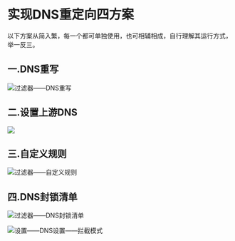 # 实现DNS重定向四方案

以下方案从简入繁，每一个都可单独使用，也可相辅相成，自行理解其运行方式，举一反三。

## 一.DNS重写

![过滤器——DNS重写](https://www.nicoimg.com/file/nicoimg/dnscx.png)

## 二.设置上游DNS

![](https://www.nicoimg.com/file/nicoimg/sydns.png>)

## 三.自定义规则

![过滤器——自定义规则](https://www.nicoimg.com/file/nicoimg/zdygz.png>)

## 四.DNS封锁清单

![过滤器——DNS封锁清单](https://www.nicoimg.com/file/nicoimg/fsqd.png)

![设置——DNS设置——拦截模式](https://www.nicoimg.com/file/nicoimg/ljms.png)

